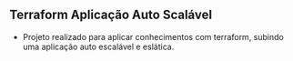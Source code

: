 ## Terraform Aplicação Auto Scalável

- Projeto realizado para aplicar conhecimentos com terraform, subindo uma aplicação auto escalável e eslática.